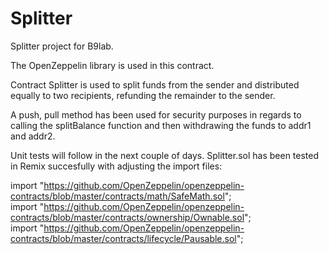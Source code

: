 # Splitter
Splitter project for B9lab.

The OpenZeppelin library is used in this contract.

Contract Splitter is used to split funds from the sender and distributed equally to two recipients, refunding the remainder to the sender.

A push, pull method has been used for security purposes in regards to calling the splitBalance function and then withdrawing the funds to addr1 and addr2.

Unit tests will follow in the next couple of days.
Splitter.sol has been tested in Remix succesfully with adjusting the import files:

import "https://github.com/OpenZeppelin/openzeppelin-contracts/blob/master/contracts/math/SafeMath.sol";
<br>import "https://github.com/OpenZeppelin/openzeppelin-contracts/blob/master/contracts/ownership/Ownable.sol";
<br>import "https://github.com/OpenZeppelin/openzeppelin-contracts/blob/master/contracts/lifecycle/Pausable.sol";


